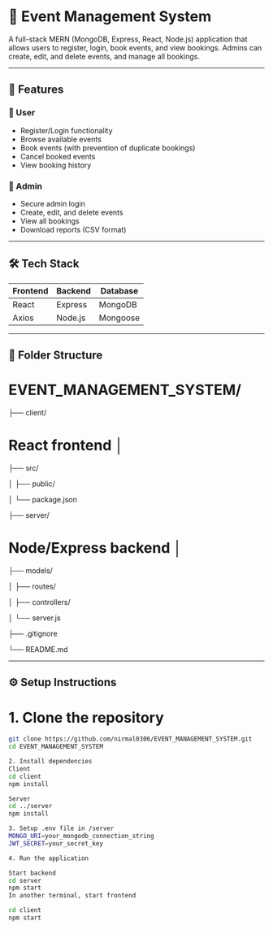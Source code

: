 # 🎉 Event Management System

A full-stack MERN (MongoDB, Express, React, Node.js) application that allows users to register, login, book events, and view bookings. Admins can create, edit, and delete events, and manage all bookings.

---

## 🚀 Features

### 👥 User
- Register/Login functionality
- Browse available events
- Book events (with prevention of duplicate bookings)
- Cancel booked events
- View booking history

### 🔐 Admin
- Secure admin login
- Create, edit, and delete events
- View all bookings
- Download reports (CSV format)

---

## 🛠️ Tech Stack

| Frontend | Backend | Database |
|----------|---------|----------|
| React    | Express | MongoDB  |
| Axios    | Node.js | Mongoose |

---

## 📁 Folder Structure

# EVENT_MANAGEMENT_SYSTEM/ 

├── client/ 

# React frontend │ 

├── src/

│ ├── public/

│ └── package.json 

├── server/ 

# Node/Express backend │

├── models/

│ ├── routes/

│ ├── controllers/ 

│ └── server.js 

├── .gitignore 

└── README.md


---

## ⚙️ Setup Instructions

# 1. Clone the repository

```bash
git clone https://github.com/nirmal0306/EVENT_MANAGEMENT_SYSTEM.git
cd EVENT_MANAGEMENT_SYSTEM

2. Install dependencies
Client
cd client
npm install

Server
cd ../server
npm install

3. Setup .env file in /server
MONGO_URI=your_mongodb_connection_string
JWT_SECRET=your_secret_key

4. Run the application

Start backend
cd server
npm start
In another terminal, start frontend

cd client
npm start
